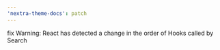 ```yaml
---
'nextra-theme-docs': patch
---
```


fix Warning: React has detected a change in the order of Hooks called by Search

